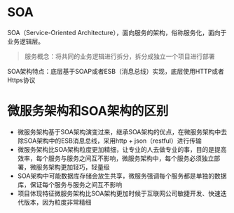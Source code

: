 # SOA

SOA（Service-Oriented Architecture），面向服务的架构，俗称服务化，面向于业务逻辑层。

> 服务概念：将共同的业务逻辑进行拆分，拆分成独立一个项目进行部署

SOA架构特点：底层基于SOAP或者ESB（消息总线）实现，底层使用HTTP或者Https协议





# 微服务架构和SOA架构的区别

- 微服务架构基于SOA架构演变过来，继承SOA架构的优点，在微服务架构中去除SOA架构中的ESB消息总线，采用http + json（restful）进行传输
- 微服务架构比SOA架构粒度更加精细，让专业的人去做专业的事，目的是提高效率，每个服务与服务之间互不影响，微服务架构中，每个服务必须独立部署，微服务架构更加轻巧，轻量级
- SOA架构中可能数据库存储会放生共享，微服务强调每个服务都是单独的数据库，保证每个服务与服务之间互不影响
- 项目体现特征微服务架构比SOA架构更加时候于互联网公司敏捷开发、快速迭代版本，因为粒度非常精细

